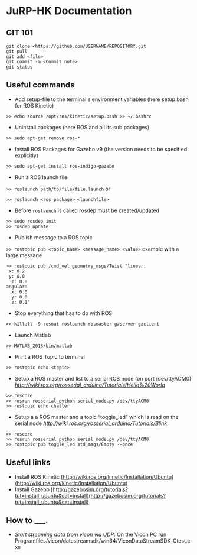 # JuRP-HK Documentation
## GIT 101
```
git clone <https://github.com/USERNAME/REPOSITORY.git
git pull
git add <file>
git commit -m <Commit note>
git status

```

## Useful commands
* Add setup-file to the terminal's environment variables (here setup.bash for ROS Kinetic)

 ```>> echo source /opt/ros/kinetic/setup.bash >> ~/.bashrc```

* Uninstall packages (here ROS and all its sub packages)

```>> sudo apt-get remove ros-*```

* Install ROS Packages for Gazebo v9 (the version needs to be specified explicitly)
 
 ```>> sudo apt-get install ros-indigo-gazebo```

* Run a ROS launch file
 
 ```>> roslaunch path/to/file/file.launch```
 or
 
 ```>> roslaunch <ros_package> <launchfile>```
 
 * Before `roslaunch` is called rosdep must be created/updated

```
>> sudo rosdep init
>> rosdep update
```

* Publish message to a ROS topic 
 
 ```>> rostopic pub <topic_name> <message_name> <value>```
 example with a large message
 ```
 >> rostopic pub /cmd_vel geometry_msgs/Twist "linear:
  x: 0.2
  y: 0.0
   z: 0.0
angular:
   x: 0.0
   y: 0.0
   z: 0.1"
 ```
  
* Stop everything that has to do with ROS

```>> killall -9 rosout roslaunch rosmaster gzserver gzclient```

* Launch Matlab

 ```>> MATLAB_2018/bin/matlab```

* Print a ROS Topic to terminal
 
 ```>> rostopic echo <topic>```

* Setup a ROS master and list to a serial ROS node (on port /dev/ttyACM0) _http://wiki.ros.org/rosserial_arduino/Tutorials/Hello%20World_
```
>> roscore
>> rosrun rosserial_python serial_node.py /dev/ttyACM0
>> rostopic echo chatter
``` 


* Setup a a ROS master and a topic “toggle_led” which is read on the serial node _http://wiki.ros.org/rosserial_arduino/Tutorials/Blink_
```
>> roscore
>> rosrun rosserial_python serial_node.py /dev/ttyACM0
>> rostopic pub toggle_led std_msgs/Empty --once
``` 

## Useful links

* Install ROS Kinetic
[http://wiki.ros.org/kinetic/Installation/Ubuntu](http://wiki.ros.org/kinetic/Installation/Ubuntu)
* Install Gazebo
[http://gazebosim.org/tutorials?tut=install_ubuntu&cat=install](http://gazebosim.org/tutorials?tut=install_ubuntu&cat=install)

## How to ___.

* _Start streaming data from vicon via UDP_: 
On the Vicon PC run Programfiles/vicon/datastreamsdk/win64/ViconDataStreamSDK_Ctest.exe

